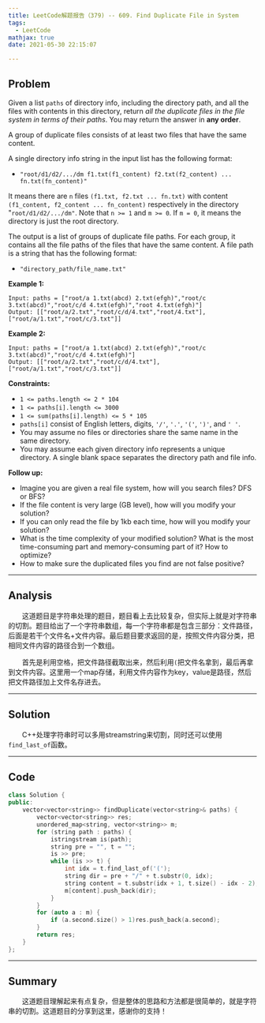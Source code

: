 ```yaml
---
title: LeetCode解题报告（379) -- 609. Find Duplicate File in System
tags:
  - LeetCode
mathjax: true
date: 2021-05-30 22:15:07

---
```


## Problem

Given a list `paths` of directory info, including the directory path, and all the files with contents in this directory, return *all the duplicate files in the file system in terms of their paths*. You may return the answer in **any order**.

A group of duplicate files consists of at least two files that have the same content.

A single directory info string in the input list has the following format:

- `"root/d1/d2/.../dm f1.txt(f1_content) f2.txt(f2_content) ... fn.txt(fn_content)"`

It means there are `n` files `(f1.txt, f2.txt ... fn.txt)` with content `(f1_content, f2_content ... fn_content)` respectively in the directory "`root/d1/d2/.../dm"`. Note that `n >= 1` and `m >= 0`. If `m = 0`, it means the directory is just the root directory.

The output is a list of groups of duplicate file paths. For each group, it contains all the file paths of the files that have the same content. A file path is a string that has the following format:

- `"directory_path/file_name.txt"`

<!-- more -->

**Example 1:**

```
Input: paths = ["root/a 1.txt(abcd) 2.txt(efgh)","root/c 3.txt(abcd)","root/c/d 4.txt(efgh)","root 4.txt(efgh)"]
Output: [["root/a/2.txt","root/c/d/4.txt","root/4.txt"],["root/a/1.txt","root/c/3.txt"]]
```

**Example 2:**

```
Input: paths = ["root/a 1.txt(abcd) 2.txt(efgh)","root/c 3.txt(abcd)","root/c/d 4.txt(efgh)"]
Output: [["root/a/2.txt","root/c/d/4.txt"],["root/a/1.txt","root/c/3.txt"]]
```



**Constraints:**

- `1 <= paths.length <= 2 * 104`
- `1 <= paths[i].length <= 3000`
- `1 <= sum(paths[i].length) <= 5 * 105`
- `paths[i]` consist of English letters, digits, `'/'`, `'.'`, `'('`, `')'`, and `' '`.
- You may assume no files or directories share the same name in the same directory.
- You may assume each given directory info represents a unique directory. A single blank space separates the directory path and file info.

 

**Follow up:**

- Imagine you are given a real file system, how will you search files? DFS or BFS?
- If the file content is very large (GB level), how will you modify your solution?
- If you can only read the file by 1kb each time, how will you modify your solution?
- What is the time complexity of your modified solution? What is the most time-consuming part and memory-consuming part of it? How to optimize?
- How to make sure the duplicated files you find are not false positive?

------

## Analysis

&emsp;&emsp;这道题目是字符串处理的题目，题目看上去比较复杂，但实际上就是对字符串的切割。题目给出了一个字符串数组，每一个字符串都是包含三部分：文件路径，后面是若干个文件名+文件内容。最后题目要求返回的是，按照文件内容分类，把相同文件内容的路径合到一个数组。

&emsp;&emsp;首先是利用空格，把文件路径截取出来，然后利用`(`把文件名拿到，最后再拿到文件内容。这里用一个map存储，利用文件内容作为key，value是路径，然后把文件路径加上文件名存进去。

------

## Solution

&emsp;&emsp;C++处理字符串时可以多用streamstring来切割，同时还可以使用`find_last_of`函数。

------

## Code

```c++
class Solution {
public:
    vector<vector<string>> findDuplicate(vector<string>& paths) {
        vector<vector<string>> res;
        unordered_map<string, vector<string>> m;
        for (string path : paths) {
            istringstream is(path);
            string pre = "", t = "";
            is >> pre;
            while (is >> t) {
                int idx = t.find_last_of('(');
                string dir = pre + "/" + t.substr(0, idx);
                string content = t.substr(idx + 1, t.size() - idx - 2);
                m[content].push_back(dir);
            }
        }
        for (auto a : m) {
            if (a.second.size() > 1)res.push_back(a.second);
        }
        return res;
    }
};
```

------

## Summary

&emsp;&emsp;这道题目理解起来有点复杂，但是整体的思路和方法都是很简单的，就是字符串的切割。这道题目的分享到这里，感谢你的支持！
